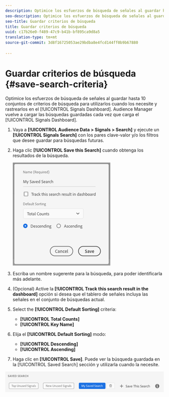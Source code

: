 ```yaml
---
description: Optimice los esfuerzos de búsqueda de señales al guardar hasta 10 conjuntos de criterios de búsqueda para utilizarlos cuando los necesite y rastrearlos en el tablero. Audience Manager vuelve a cargar las búsquedas guardadas cada vez que carga el tablero.
seo-description: Optimice los esfuerzos de búsqueda de señales al guardar hasta 10 conjuntos de criterios de búsqueda para utilizarlos cuando los necesite y rastrearlos en el tablero. Audience Manager vuelve a cargar las búsquedas guardadas cada vez que carga el tablero.
seo-title: Guardar criterios de búsqueda
title: Guardar criterios de búsqueda
uuid: c17b26e0-f489-47c9-b41b-bf895ca9d8a5
translation-type: tm+mt
source-git-commit: 3d8f16725053ae29bdba8e4fcd144ff0b9b67880

---
```



# Guardar criterios de búsqueda {#save-search-criteria}

Optimice los esfuerzos de búsqueda de señales al guardar hasta 10 conjuntos de criterios de búsqueda para utilizarlos cuando los necesite y rastrearlos en el [!UICONTROL Signals Dashboard]. Audience Manager vuelve a cargar las búsquedas guardadas cada vez que carga el [!UICONTROL Signals Dashboard].

1. Vaya a **[!UICONTROL Audience Data > Signals > Search]** y ejecute un **[!UICONTROL Signals Search]** con los pares clave-valor y/o los filtros que desee guardar para búsquedas futuras.
1. Haga clic **[!UICONTROL Save this Search]** cuando obtenga los resultados de la búsqueda.

   ![Resultado del paso](assets/save-search-criteria.png)
1. Escriba un nombre sugerente para la búsqueda, para poder identificarla más adelante.
1. (Opcional) Active la **[!UICONTROL Track this search result in the dashboard]** opción si desea que el tablero de señales incluya las señales en el conjunto de búsquedas actual.
1. Select the **[!UICONTROL Default Sorting]** criteria:
   * **[!UICONTROL Total Counts]**
   * **[!UICONTROL Key Name]**
1. Elija el **[!UICONTROL Default Sorting]** modo:
   * **[!UICONTROL Descending]**
   * **[!UICONTROL Ascending]**
1. Haga clic en **[!UICONTROL Save]**. Puede ver la búsqueda guardada en la [!UICONTROL Saved Search] sección y utilizarla cuando la necesite.

![búsqueda guardada](assets/saved-search.png)
